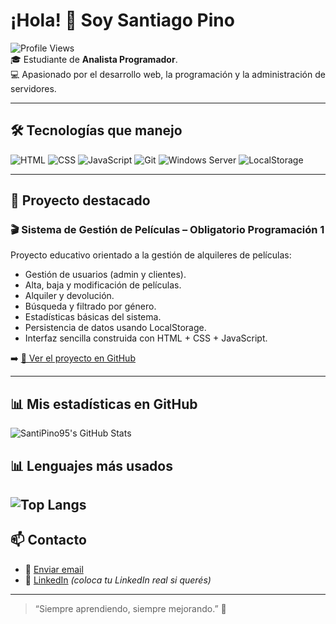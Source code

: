 # ¡Hola! 👋 Soy Santiago Pino

![Profile Views](https://komarev.com/ghpvc/?username=SantiPino95&color=blue)  
🎓 Estudiante de **Analista Programador**.  
💻 Apasionado por el desarrollo web, la programación y la administración de servidores.

---

## 🛠️ Tecnologías que manejo
![HTML](https://img.shields.io/badge/HTML-FF5722?style=for-the-badge&logo=html5&logoColor=white)
![CSS](https://img.shields.io/badge/CSS-2196F3?style=for-the-badge&logo=css3&logoColor=white)
![JavaScript](https://img.shields.io/badge/JavaScript-F7DF1E?style=for-the-badge&logo=javascript&logoColor=black)
![Git](https://img.shields.io/badge/Git-F05032?style=for-the-badge&logo=git&logoColor=white)
![Windows Server](https://img.shields.io/badge/Windows_Server-0078D6?style=for-the-badge&logo=windows&logoColor=white)
![LocalStorage](https://img.shields.io/badge/LocalStorage-4CAF50?style=for-the-badge)

---

## 📂 Proyecto destacado

### 🎬 Sistema de Gestión de Películas – Obligatorio Programación 1

Proyecto educativo orientado a la gestión de alquileres de películas:  
- Gestión de usuarios (admin y clientes).
- Alta, baja y modificación de películas.
- Alquiler y devolución.
- Búsqueda y filtrado por género.
- Estadísticas básicas del sistema.
- Persistencia de datos usando LocalStorage.
- Interfaz sencilla construida con HTML + CSS + JavaScript.

➡️ [🔗 Ver el proyecto en GitHub](https://github.com/SantiPino95/ObligatorioProgramacion1)

---

## 📊 Mis estadísticas en GitHub

![SantiPino95's GitHub Stats](https://github-readme-stats.vercel.app/api?username=SantiPino95&show_icons=true&theme=tokyonight)

## 📊 Lenguajes más usados
![Top Langs](https://github-readme-stats.vercel.app/api/top-langs/?username=SantiPino95&layout=compact&theme=tokyonight)
---

## 📫 Contacto

- 📧 [Enviar email](mailto:santipino95@gmail.com)
- 💼 [LinkedIn](https://www.linkedin.com/in/tu-usuario)  *(coloca tu LinkedIn real si querés)*

---

> “Siempre aprendiendo, siempre mejorando.” 🚀
